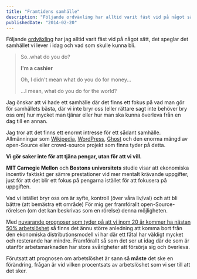 ```yaml
---
title: "Framtidens samhälle"
description: "Följande ordväxling har alltid varit fäst vid på något sätt, det speglar det samhället vi lever i idag och vad som skulle kunna bli."
publishedDate: "2014-02-20"
---
```


Följande [ordväxling](http://wildabundantlife.com/2012/07/no-i-mean-what-do-you-do-for-the-world/) har jag alltid varit fäst vid på något sätt, det speglar det samhället vi lever i idag och vad som skulle kunna bli.

> So..what do you do?
>
> **I'm a cashier**
>
> Oh, I didn't mean what do you do for money...
>
> ...I mean, what do you do for the world?

Jag önskar att vi hade ett samhälle där det finns ett fokus på vad man gör för samhällets bästa, där vi inte bryr oss (eller rättare sagt inte behöver bry oss om) hur mycket man tjänar eller hur man ska kunna överleva från en dag till en annan.

Jag tror att det finns ett enormt intresse för ett sådant samhälle. Allmänningar som [Wikipedia](https://wikipedia.org), [WordPress](https://wordpress.org), [Ghost](https://ghost.org) och den enorma mängd av open-Source eller crowd-source projekt som finns tyder på detta.

**Vi gör saker inte för att tjäna pengar, utan för att vi vill.**

**MIT Carnegie Mellon** och **Bostons universitets** studie visar att ekonomiska incentiv faktiskt ger sämre prestationer vid mer mentalt krävande uppgifter, just för att det blir ett fokus på pengarna istället för att fokusera på uppgiften.

Vad vi istället bryr oss om är syfte, kontroll (över våra liv/val) och att bli bättre (att bemästra ett område) För mig ger framförallt open-Source-rörelsen (om det kan beskrivas som en rörelse) denna möjligheten.

Med [nuvarande prognoser som tyder på att vi inom 20 år kommer ha nästan 50% arbetslöshet](http://www.expressen.se/nyheter/dokument/robotarna-har-snart-tagit-over-ditt-jobb) så finns det ännu större anledning att komma bort från den ekonomiska distributionsmodell vi har där ett fåtal har väldigt mycket och resterande har mindre. Framförallt så som det ser ut idag där de som är utanför arbetsmarknaden har stora svårigheter att försörja sig och överleva.

Förutsatt att prognosen om arbetslöshet är sann så **måste** det ske en förändring, frågan är vid vilken procentsats av arbetslöshet som vi ser till att det sker.
